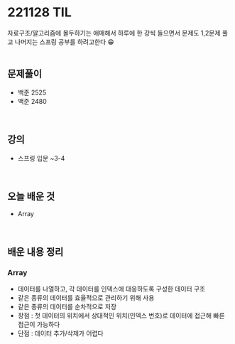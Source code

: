 # 221128 TIL
자료구조/알고리즘에 몰두하기는 애매해서 하루에 한 강씩 들으면서 문제도 1,2문제 풀고 나머지는 스프링 공부를 하려고한다 😁 <br>
<br>

## 문제풀이
- 백준 2525
- 백준 2480
<br>

## 강의
- 스프링 입문 ~3-4
<br>

## 오늘 배운 것
- Array
<br>

## 배운 내용 정리

### Array
- 데이터를 나열하고, 각 데이터를 인덱스에 대응하도록 구성한 데이터 구조
- 같은 종류의 데이터를 효율적으로 관리하기 위해 사용
- 같은 종류의 데이터를 순차적으로 저장
- 장점 : 첫 데이터의 위치에서 상대적인 위치(인덱스 번호)로 데이터에 접근해 빠른 접근이 가능하다
- 단점 : 데이터 추가/삭제가 어렵다

